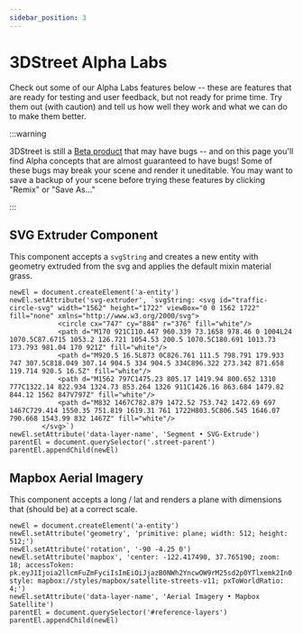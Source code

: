 ```yaml
---
sidebar_position: 3
---
```


# 3DStreet Alpha Labs

Check out some of our Alpha Labs features below -- these are features that are ready for testing and user feedback, but not ready for prime time. Try them out (with caution) and tell us how well they work and what we can do to make them better.

:::warning

3DStreet is still a [Beta product](https://www.3dstreet.org/docs/3dstreet-editor/saving-and-loading-scenes#beta-software) that may have bugs -- and on this page you'll find Alpha concepts that are almost guaranteed to have bugs! Some of these bugs may break your scene and render it uneditable. You may want to save a backup of your scene before trying these features by clicking "Remix" or "Save As..."

:::

## SVG Extruder Component

This component accepts a `svgString` and creates a new entity with geometry extruded from the svg and applies the default mixin material grass.

```
newEl = document.createElement('a-entity')
newEl.setAttribute('svg-extruder', `svgString: <svg id="traffic-circle-svg" width="1562" height="1722" viewBox="0 0 1562 1722" fill="none" xmlns="http://www.w3.org/2000/svg">
            <circle cx="747" cy="884" r="376" fill="white"/>
            <path d="M170 921C110.447 960.339 73.1658 978.46 0 1004L24 1070.5C87.6715 1053.2 126.721 1054.53 200.5 1070.5C180.691 1013.73 173.793 981.04 170 921Z" fill="white"/>
            <path d="M920.5 16.5L873 0C826.761 111.5 798.791 179.933 747 307.5C818.049 307.14 904.5 334 904.5 334C896.322 273.342 871.658 119.714 920.5 16.5Z" fill="white"/>
            <path d="M1562 797C1475.23 805.17 1419.94 800.652 1310 777C1322.14 822.934 1324.73 853.264 1326 911C1426.16 863.684 1479.82 844.12 1562 847V797Z" fill="white"/>
            <path d="M832 1467C782.879 1472.52 753.742 1472.69 697 1467C729.414 1550.35 751.819 1619.31 761 1722H803.5C806.545 1646.07 790.668 1543.99 832 1467Z" fill="white"/>
        </svg>`)
newEl.setAttribute('data-layer-name', 'Segment • SVG-Extrude')
parentEl = document.querySelector('.street-parent')
parentEl.appendChild(newEl)
```

## Mapbox Aerial Imagery

This component accepts a long / lat and renders a plane with dimensions that (should be) at a correct scale.

```
newEl = document.createElement('a-entity')
newEl.setAttribute('geometry', 'primitive: plane; width: 512; height: 512;')
newEl.setAttribute('rotation', '-90 -4.25 0')
newEl.setAttribute('mapbox', 'center: -122.417490, 37.765190; zoom: 18; accessToken: pk.eyJ1Ijoia2llcmFuZmFyciIsImEiOiJjazB0NWh2YncwOW9rM25sd2p0YTlxemk2In0.mLl4sNGDFbz_QXk0GIK02Q; style: mapbox://styles/mapbox/satellite-streets-v11; pxToWorldRatio: 4;')
newEl.setAttribute('data-layer-name', 'Aerial Imagery • Mapbox Satellite')
parentEl = document.querySelector('#reference-layers')
parentEl.appendChild(newEl)
```